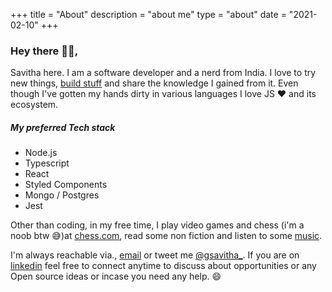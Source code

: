 +++
title = "About"
description = "about me"
type = "about"
date = "2021-02-10"
+++

### Hey there <span>&#128075;&#127995;</span>,

Savitha here. I am a software developer and a nerd from India. I love to try new things, [build stuff](https://github.com/g-savitha) and share the knowledge I gained from it. Even though I've gotten my hands dirty in various languages I love JS :heart: and its ecosystem.

##### My preferred Tech stack

- Node.js
- Typescript
- React
- Styled Components
- Mongo / Postgres
- Jest

Other than coding, in my free time, I play video games and chess (i'm a noob btw :sweat_smile:)at [chess.com](https://www.chess.com/), read some non fiction and listen to some [music](https://open.spotify.com/user/31rsdkn5tx7bs26fsy7nefvcpsda?si=-mcRCEL6RrGXvBafgYk98g).

I'm always reachable via., [email](mailto:gsavitha@protonmail.com?subject=Hello) or tweet me [@gsavitha\_](https://twitter.com/gsavitha_). If you are on [linkedin](https://www.linkedin.com/in/g-savitha/) feel free to connect anytime to discuss about opportunities or any Open source ideas or incase you need any help. :smile:
